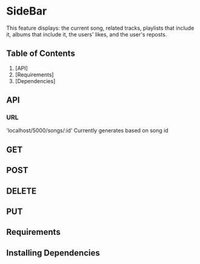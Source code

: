 # SideBar
This feature displays: the current song, related tracks, playlists that include it, albums that include it, the users' likes, and the user's reposts.

## Table of Contents
1. [API]
1. [Requirements]
1. [Dependencies]

## API
### URL
'localhost/5000/songs/:id'
Currently generates based on song id

## GET
## POST
## DELETE
## PUT
## Requirements
## Installing Dependencies
